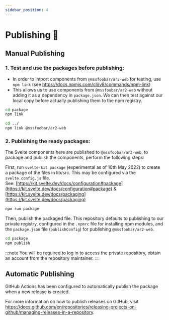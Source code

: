 ```yaml
---
sidebar_position: 4
---
```


# Publishing 📰

## Manual Publishing

### 1. Test and use the packages before publishing:

-   In order to import components from `@mssfoobar/ar2-web` for testing, use `npm link`
    (see <https://docs.npmjs.com/cli/v8/commands/npm-link>)
-   This allows us to use components from `@mssfoobar/ar2-web` without adding it as a dependency in `package.json`.
    We can then test against our local copy before actually publishing them to the npm registry.

```bash
cd package
npm link

cd ../
npm link @mssfoobar/ar2-web
```

### 2. Publishing the ready packages:

The Svelte components here are published to `@mssfoobar/ar2-web`, to package and publish the components,
perform the following steps:

First, run `svelte-kit package` (experimental as of 10th May 2022) to create a package of the files in lib/src.
This may be configured via the `svelte.config.js` file.  
See: [https://kit.svelte.dev/docs/configuration#package](https://kit.svelte.dev/docs/configuration#package) & [https://kit.svelte.dev/docs/packaging](https://kit.svelte.dev/docs/packaging)

```bash
npm run package
```

Then, publish the packaged file. This repository defaults to publishing to our private registry, configured in the `.npmrc` file for installing npm modules, and the `package.json` file (`publishConfig`) for publishing `@mssfoobar/ar2-web`.

```bash
cd package
npm publish
```

:::note
You will be required to log in to access the private repository, obtain an account from the repository maintainer.
:::

## Automatic Publishing

GitHub Actions has been configured to automatically publish the package when a new release is created.

For more information on how to publish releases on GitHub, visit https://docs.github.com/en/repositories/releasing-projects-on-github/managing-releases-in-a-repository.

